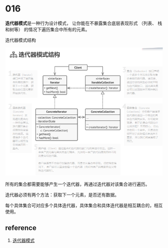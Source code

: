 # 016

**迭代器模式**是一种行为设计模式， 让你能在不暴露集合底层表现形式 （列表、 栈和树等） 的情况下遍历集合中所有的元素。



迭代器模式结构

![iterator](image/iterator.png)

所有的集合都需要能够产生一个迭代器，再通过迭代器对该集合进行遍历。

迭代器必须有两个方法：获取下一个元素，是否还有数据。



每个具体集合可对应多个具体迭代器，具体集合和具体迭代器是相互耦合的，相互使用。







## reference

1.  [迭代器模式](https://refactoringguru.cn/design-patterns/iterator)
